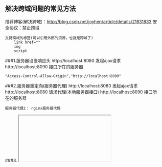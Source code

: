 解决跨域问题的常见方法
---
推荐博客(解决跨域)：http://blog.csdn.net/joyhen/article/details/21631833
安全协议：禁止跨域

	支持跨域的标签(可以引用外部的资源，也就是跨域了)
		link href=""
		img
		script
	
###1.服务器设置响应头
    http://localhost:8080  发起ajax请求
    http://localhost:8090  接口所在的服务器

    "Access-Control-Allow-Origin","http://localhost:8090"

###2.服务器重定向(服务器代理)
	http://localhost:8080  发起ajax请求
	http://localhost:8080  请求代理(本地服务器接口)
	http://localhost:8090  接口所在的服务器

	服务器代理2： nginx服务器代理
	
###3. <iframe>方式引入(传统方式，基本淘汰)

###4.jsonp

```javascript
	$.ajax({
		url:'',
		dataType: 'jsonp',  // get方式
		jsonp:"callback",
		jsonpCallback:"name"
		succes:function(res){

		}
	})
	var js = <script></script>
	js.src = 'url';
	js.onload = function(){}

	//ajax 后端返回
		res.send(
			callbackName:'aaa',
			age: 18
		)
	jsonp 
		res.send(
			callbackName({
				age: 18
			})
		)
```
